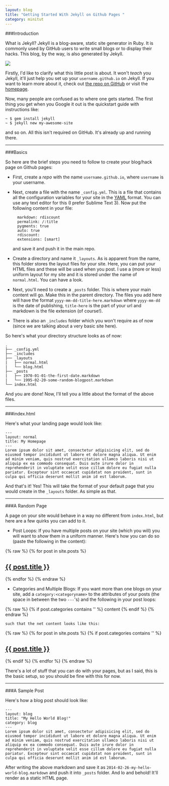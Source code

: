 ```yaml
---
layout: blog
title: "Getting Started With Jekyll on Github Pages "
category: minitut
---
```


###Introduction

What is Jekyll?
Jekyll is a blog-aware, static site generator in Ruby. It is commonly used by GitHub users to write small blogs or to display their hacks. This blog, by the way, is also generated by Jekyll.

<img src="http://renaud-cuny.com/static/assets/blog/2013-04-18-under-the-hood/jekyll.png">

Firstly, I'd like to clarify what this little post is about. It won't *teach* you Jekyll, it'll just help you set up your `username.github.io` on Jekyll. If you want to learn more about it, check out [the repo on GitHub](https://github.com/jekyll/jekyll) or visit the [homepage](http://jekyllrb.com/).

Now, many people are confused as to where one gets started. The first thing you get when you Google it out is the quickstart guide with instructions like:

	~ $ gem install jekyll
	~ $ jekyll new my-awesome-site

and so on. All this isn't required on GitHub. It's already up and running there.

---

###Basics

So here are the brief steps you need to follow to create your blog/hack page on Github pages:

* First, create a *repo* with the name `username.github.io`, where `username` is your username.
* Next, create a file with the name `_config.yml`. This is a file that contains all the configuration variables for your site in the [YAML](http://en.wikipedia.org/wiki/YAML) format. You can use any text editor for this (I prefer Sublime Text 3). Now put the following content in your file:

		markdown: rdiscount
		permalink: /:title
		pygments: true
		auto: true
		rdiscount:
		extensions: [smart]

	and save it and push it in the main repo.
* Create a directory and name it `_layouts`. As is apparent from the name, this folder stores the layout files for your site. Here, you can put your HTML files and these will be used when you post. I use a (more or less) uniform layout for my site and it is stored under the name of `normal.html`. You can have a look.
* Next, you'll need to create a `_posts` folder. This is where your main content will go. Make this in the parent directory. The files you add here will have the format `yyyy-mm-dd-title-here.markdown` where `yyyy-mm-dd` is the date of publishing, `title-here` is the part of your url and markdown is the file extension (of course!).
* There is also an `_includes` folder which you won't require as of now (since we are talking about a very basic site here).

So here's what your directory structure looks as of now:

	.
	├── _config.yml
	├── _includes
	├── _layouts
	|   ├── normal.html
	|   └── blog.html
	├── _posts
	|   ├── 1970-01-01-the-first-date.markdown
	|   └── 1995-02-20-some-random-blogpost.markdown
	└── index.html

And you are done! Now, I'll tell you a little about the format of the above files.

---

###index.html

Here's what your landing page would look like:

	---
	layout: normal
	title: My Homepage
	---
	Lorem ipsum dolor sit amet, consectetur adipisicing elit, sed do eiusmod tempor incididunt ut labore et dolore magna aliqua. Ut enim
	ad minim veniam, quis nostrud exercitation ullamco laboris nisi ut aliquip ex ea commodo consequat. Duis aute irure dolor in
	reprehenderit in voluptate velit esse cillum dolore eu fugiat nulla pariatur. Excepteur sint occaecat cupidatat non proident, sunt in
	culpa qui officia deserunt mollit anim id est laborum.

And that's it! Yes! This will take the format of your default page that you would create in the `_layouts` folder. As simple as that.

---

###A Random Page

A page on your site would behave in a way no different from `index.html`, but here are a few quirks you can add to it.

* Post Loops: If you have multiple posts on your site (which you will) you will want to *show* them in a uniform manner. Here's how you can do so (paste the following in the content):

{% raw %}
		{% for post in site.posts %}
		    <h2>
		      <a href="{{ post.url }}">{{ post.title }}</a>
		    </h2>
		{% endfor %}
{% endraw %}

* Categories and Multiple Blogs: If you want more than one blogs on your site, add a `category:<categoryname>` to the attributes of your posts (the space in between the two `---`'s) and the following in your post loops:

{% raw %}
		{% if post.categories contains '<categoryname>' %}
		  content
		{% endif %}
{% endraw %}

	such that the net content looks like this:

{% raw %}
		{% for post in site.posts %}
		{% if post.categories contains '<categoryname>' %}
		    <h2>
		      <a href="{{ post.url }}">{{ post.title }}</a>
		    </h2>
		{% endif %}
		{% endfor %}
{% endraw %}

There's a lot of stuff that you can do with your pages, but as I said, this is the basic setup, so you should be fine with this for now.

---

###A Sample Post

Here's how a blog post should look like:

	---
	layout: blog
	title: "My Hello World Blog!"
	category: blog
	---
	Lorem ipsum dolor sit amet, consectetur adipisicing elit, sed do eiusmod tempor incididunt ut labore et dolore magna aliqua. Ut enim
	ad minim veniam, quis nostrud exercitation ullamco laboris nisi ut aliquip ex ea commodo consequat. Duis aute irure dolor in
	reprehenderit in voluptate velit esse cillum dolore eu fugiat nulla pariatur. Excepteur sint occaecat cupidatat non proident, sunt in
	culpa qui officia deserunt mollit anim id est laborum.

After writing the above markdown and save it as `2014-02-26-my-hello-world-blog.markdown` and push it into `_posts` folder. And lo and behold! It'll render as a static HTML page.

<div class="fb-like" data-href="http://ranveeraggarwal.github.io/blog/get-started-with-jekyll/" data-layout="standard" data-action="like" data-show-faces="false" data-share="false"></div>
